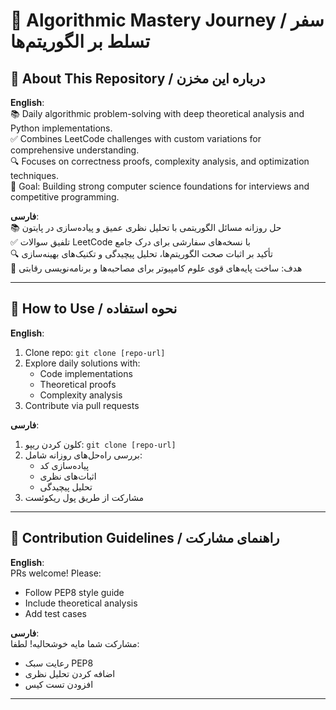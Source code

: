 # 🧠 Algorithmic Mastery Journey / سفر تسلط بر الگوریتم‌ها

## 🌟 About This Repository / درباره این مخزن

**English**:  
📚 Daily algorithmic problem-solving with deep theoretical analysis and Python implementations.  
✅ Combines LeetCode challenges with custom variations for comprehensive understanding.  
🔍 Focuses on correctness proofs, complexity analysis, and optimization techniques.  
🎯 Goal: Building strong computer science foundations for interviews and competitive programming.

**فارسی**:  
📚 حل روزانه مسائل الگوریتمی با تحلیل نظری عمیق و پیاده‌سازی در پایتون  
✅ تلفیق سوالات LeetCode با نسخه‌های سفارشی برای درک جامع  
🔍 تأکید بر اثبات صحت الگوریتم‌ها، تحلیل پیچیدگی و تکنیک‌های بهینه‌سازی  
🎯 هدف: ساخت پایه‌های قوی علوم کامپیوتر برای مصاحبه‌ها و برنامه‌نویسی رقابتی

---
## 🚀 How to Use / نحوه استفاده

**English**:  
1. Clone repo: `git clone [repo-url]`  
2. Explore daily solutions with:  
   - Code implementations  
   - Theoretical proofs  
   - Complexity analysis  
3. Contribute via pull requests

**فارسی**:  
1. کلون کردن ریپو: `git clone [repo-url]`  
2. بررسی راه‌حل‌های روزانه شامل:  
   - پیاده‌سازی کد  
   - اثبات‌های نظری  
   - تحلیل پیچیدگی  
3. مشارکت از طریق پول ریکوئست

---
## 🤝 Contribution Guidelines / راهنمای مشارکت

**English**:  
PRs welcome! Please:  
- Follow PEP8 style guide  
- Include theoretical analysis  
- Add test cases

**فارسی**:  
مشارکت شما مایه خوشحالیه! لطفا:  
- رعایت سبک PEP8  
- اضافه کردن تحلیل نظری  
- افزودن تست کیس

---
